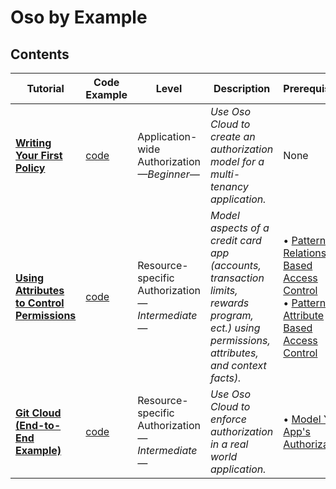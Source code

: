 # Oso by Example

## Contents
| Tutorial | Code Example | Level | Description | Prerequisites |
|----------|-------------|-------|-------------|---------------|
| **[Writing Your First Policy](https://www.osohq.com/docs/tutorials/writing-your-first-policy/authz-for-multi-tenancy-apps)** | [code](./application-wide-access/multi-tenancy/human-resources-app-model/) | Application-wide Authorization</br>*&mdash;Beginner&mdash;* | *Use Oso Cloud to create an authorization model for a multi-tenancy application.* | None |
| **[Using Attributes to Control Permissions](https://www.osohq.com/docs/tutorials/controlling-permissions-with-attributes/overview)** | [code](./resource-specific-access/credit-card-app-model/) | Resource-specific Authorization<br/>*&mdash;Intermediate&mdash;* | *Model aspects of a credit card app (accounts, transaction limits, rewards program, ect.) using permissions, attributes, and context facts).* | &bull; [Patterns in Relationship Based Access Control](https://www.osohq.com/docs/tutorials/four-steps-to-authz/app-modeling-basics/rebac-patterns)<br/> &bull; [Patterns in Attribute Based Access Control](https://www.osohq.com/docs/tutorials/four-steps-to-authz/app-modeling-basics/abac-patterns)<br/> |
| **[Git Cloud (End-to-End Example)](https://www.osohq.com/docs/tutorials/end-to-end-example)** | [code](https://github.com/osohq/gitcloud) | Resource-specific Authorization<br/>*&mdash;Intermediate&mdash;* | *Use Oso Cloud to enforce authorization in a real world application.* | &bull; [Model Your App's Authorization](https://www.osohq.com/docs/guides/model-your-apps-authz)|
